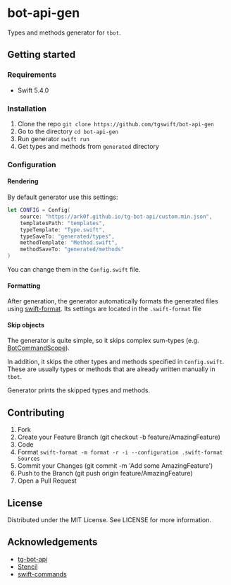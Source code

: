 # bot-api-gen

Types and methods generator for `tbot`.

## Getting started

### Requirements

- Swift 5.4.0

### Installation

1. Clone the repo
`git clone https://github.com/tgswift/bot-api-gen`
1. Go to the directory
`cd bot-api-gen`
1. Run generator
`swift run`
1. Get types and methods from `generated` directory

### Configuration

#### Rendering
By default generator use this settings:
```swift
let CONFIG = Config(
    source: "https://ark0f.github.io/tg-bot-api/custom.min.json",
    templatesPath: "templates",
    typeTemplate: "Type.swift",
    typeSaveTo: "generated/types",
    methodTemplate: "Method.swift",
    methodSaveTo: "generated/methods"
)
```
You can change them in the `Config.swift` file.

#### Formatting
After generation, the generator automatically formats the generated files using [swift-format](https://github.com/apple/swift-format). Its settings are located in the `.swift-format` file

#### Skip objects
The generator is quite simple, so it skips complex sum-types (e.g. [BotCommandScope](https://core.telegram.org/bots/api#botcommandscope)). 

In addition, it skips the other types and methods specified in `Config.swift`. These are usually types or methods that are already written manually in `tbot`.

Generator prints the skipped types and methods.

## Contributing
1. Fork
1. Create your Feature Branch (git checkout -b feature/AmazingFeature)
1. Code
1. Format `swift-format -m format -r -i --configuration .swift-format Sources`
1. Commit your Changes (git commit -m 'Add some AmazingFeature')
1. Push to the Branch (git push origin feature/AmazingFeature)
1. Open a Pull Request

## License
Distributed under the MIT License. See LICENSE for more information.

## Acknowledgements
- [tg-bot-api](https://github.com/ark0f/tg-bot-api)
- [Stencil](https://github.com/stencilproject/Stencil)
- [swift-commands](https://github.com/qiuzhifei/swift-commands)
